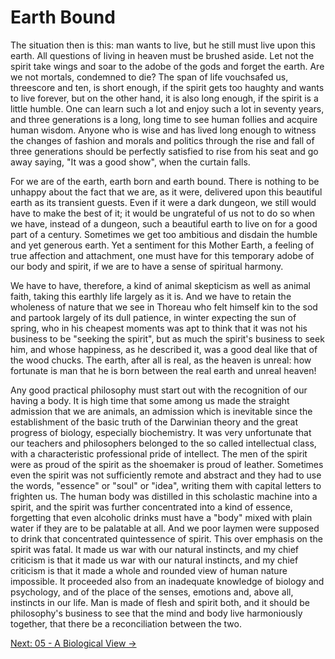 # Earth Bound

The situation then is this: man wants to live, but he still must live upon this
earth. All questions of living in heaven must be brushed aside. Let not the
spirit take wings and soar to the adobe of the gods and forget the earth. Are we
not mortals, condemned to die? The span of life vouchsafed us, threescore and
ten, is short enough, if the spirit gets too haughty and wants to live forever,
but on the other hand, it is also long enough, if the spirit is a little humble.
One can learn such a lot and enjoy such a lot in seventy years, and three
generations is a long, long time to see human follies and acquire human wisdom.
Anyone who is wise and has lived long enough to witness the changes of fashion
and morals and politics through the rise and fall of three generations should be
perfectly satisfied to rise from his seat and go away saying, "It was a good
show", when the curtain falls.

For we are of the earth, earth born and earth bound. There is nothing to be
unhappy about the fact that we are, as it were, delivered upon this beautiful
earth as its transient guests. Even if it were a dark dungeon, we still would
have to make the best of it; it would be ungrateful of us not to do so when we
have, instead of a dungeon, such a beautiful earth to live on for a good part of
a century. Sometimes we get too ambitious and disdain the humble and yet
generous earth. Yet a sentiment for this Mother Earth, a feeling of true
affection and attachment, one must have for this temporary adobe of our body and
spirit, if we are to have a sense of spiritual harmony.

We have to have, therefore, a kind of animal skepticism as well as animal faith,
taking this earthly life largely as it is. And we have to retain the wholeness
of nature that we see in Thoreau who felt himself kin to the sod and partook
largely of its dull patience, in winter expecting the sun of spring, who in his
cheapest moments was apt to think that it was not his business to be "seeking
the spirit", but as much the spirit's business to seek him, and whose happiness,
as he described it, was a good deal like that of the wood chucks. The earth,
after all is real, as the heaven is unreal: how fortunate is man that he is born
between the real earth and unreal heaven!

Any good practical philosophy must start out with the recognition of our having
a body. It is high time that some among us made the straight admission that we
are animals, an admission which is inevitable since the establishment of the
basic truth of the Darwinian theory and the great progress of biology,
especially biochemistry. It was very unfortunate that our teachers and
philosophers belonged to the so called intellectual class, with a characteristic
professional pride of intellect. The men of the spirit were as proud of the
spirit as the shoemaker is proud of leather. Sometimes even the spirit was not
sufficiently remote and abstract and they had to use the words, "essence" or
"soul" or "idea", writing them with capital letters to frighten us. The human
body was distilled in this scholastic machine into a spirit, and the spirit was
further concentrated into a kind of essence, forgetting that even alcoholic
drinks must have a "body" mixed with plain water if they are to be palatable at
all. And we poor laymen were supposed to drink that concentrated quintessence of
spirit. This over emphasis on the spirit was fatal. It made us war with our
natural instincts, and my chief criticism is that it made us war with our
natural instincts, and my chief criticism is that it made a whole and rounded
view of human nature impossible. It proceeded also from an inadequate knowledge
of biology and psychology, and of the place of the senses, emotions and, above
all, instincts in our life. Man is made of flesh and spirit both, and it should
be philosophy's business to see that the mind and body live harmoniously
together, that there be a reconciliation between the two.

[Next: 05 - A Biological View &rarr;](https://github.com/thaicuc/the-importance-of-living/blob/master/contents/05-a-biological-view.md)
